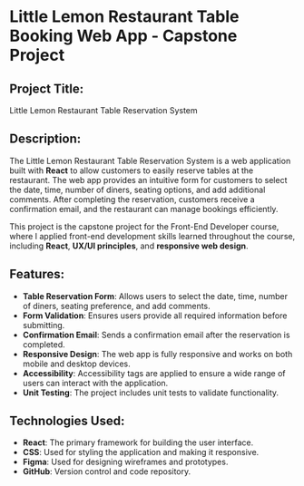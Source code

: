# Little Lemon Restaurant Table Booking Web App - Capstone Project

## Project Title: 
Little Lemon Restaurant Table Reservation System

## Description:
The Little Lemon Restaurant Table Reservation System is a web application built with **React** to allow customers to easily reserve tables at the restaurant. The web app provides an intuitive form for customers to select the date, time, number of diners, seating options, and add additional comments. After completing the reservation, customers receive a confirmation email, and the restaurant can manage bookings efficiently.

This project is the capstone project for the Front-End Developer course, where I applied front-end development skills learned throughout the course, including **React**, **UX/UI principles**, and **responsive web design**.

## Features:
- **Table Reservation Form**: Allows users to select the date, time, number of diners, seating preference, and add comments.
- **Form Validation**: Ensures users provide all required information before submitting.
- **Confirmation Email**: Sends a confirmation email after the reservation is completed.
- **Responsive Design**: The web app is fully responsive and works on both mobile and desktop devices.
- **Accessibility**: Accessibility tags are applied to ensure a wide range of users can interact with the application.
- **Unit Testing**: The project includes unit tests to validate functionality.

## Technologies Used:
- **React**: The primary framework for building the user interface.
- **CSS**: Used for styling the application and making it responsive.
- **Figma**: Used for designing wireframes and prototypes.
- **GitHub**: Version control and code repository.